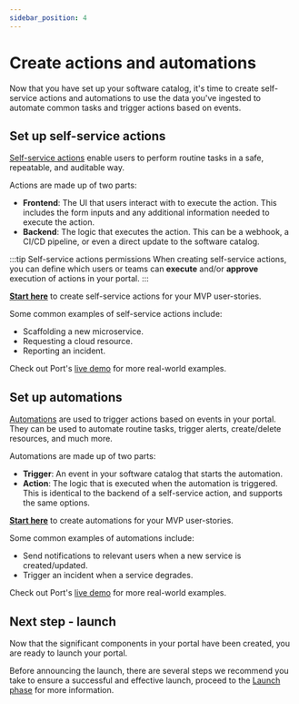 ```yaml
---
sidebar_position: 4
---
```


# Create actions and automations

Now that you have set up your software catalog, it's time to create self-service actions and automations to use the data you've ingested to automate common tasks and trigger actions based on events. 

## Set up self-service actions

[Self-service actions](https://docs.getport.io/actions-and-automations/create-self-service-experiences/) enable users to perform routine tasks in a safe, repeatable, and auditable way.  

Actions are made up of two parts:
- **Frontend**: The UI that users interact with to execute the action. This includes the form inputs and any additional information needed to execute the action.
- **Backend**: The logic that executes the action. This can be a webhook, a CI/CD pipeline, or even a direct update to the software catalog.

:::tip Self-service actions permissions
When creating self-service actions, you can define which users or teams can **execute** and/or **approve** execution of actions in your portal.
:::
<br/>

[**Start here**](https://docs.getport.io/actions-and-automations/create-self-service-experiences/#create-a-self-service-action) to create self-service actions for your MVP user-stories.

Some common examples of self-service actions include:
- Scaffolding a new microservice.
- Requesting a cloud resource.
- Reporting an incident.  

Check out Port's [live demo](https://demo.getport.io/self-serve) for more real-world examples.

## Set up automations

[Automations](https://docs.getport.io/actions-and-automations/define-automations/) are used to trigger actions based on events in your portal.  
They can be used to automate routine tasks, trigger alerts, create/delete resources, and much more.

Automations are made up of two parts:
- **Trigger**: An event in your software catalog that starts the automation.
- **Action**: The logic that is executed when the automation is triggered. This is identical to the backend of a self-service action, and supports the same options.

[**Start here**](https://docs.getport.io/actions-and-automations/define-automations/) to create automations for your MVP user-stories.

Some common examples of automations include:
- Send notifications to relevant users when a new service is created/updated.
- Trigger an incident when a service degrades.

Check out Port's [live demo](https://demo.getport.io/settings/automations) for more real-world examples.

## Next step - launch

Now that the significant components in your portal have been created, you are ready to launch your portal.  

Before announcing the launch, there are several steps we recommend you take to ensure a successful and effective launch, proceed to the [Launch phase](/guides/implementation-guide/launch/) for more information.